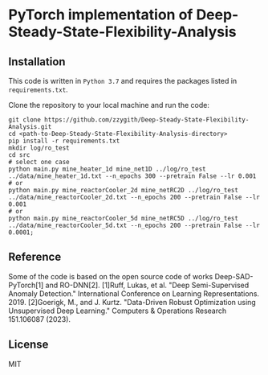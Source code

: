 # PyTorch implementation of Deep-Steady-State-Flexibility-Analysis

## Installation
This code is written in `Python 3.7` and requires the packages listed in `requirements.txt`.

Clone the repository to your local machine and run the code:
```
git clone https://github.com/zzygith/Deep-Steady-State-Flexibility-Analysis.git
cd <path-to-Deep-Steady-State-Flexibility-Analysis-directory>
pip install -r requirements.txt
mkdir log/ro_test
cd src
# select one case
python main.py mine_heater_1d mine_net1D ../log/ro_test ../data/mine_heater_1d.txt --n_epochs 300 --pretrain False --lr 0.001
# or
python main.py mine_reactorCooler_2d mine_netRC2D ../log/ro_test ../data/mine_reactorCooler_2d.txt --n_epochs 200 --pretrain False --lr 0.001
# or
python main.py mine_reactorCooler_5d mine_netRC5D ../log/ro_test ../data/mine_reactorCooler_5d.txt --n_epochs 200 --pretrain False --lr 0.0001;
```

## Reference
Some of the code is based on the open source code of works Deep-SAD-PyTorch[1] and RO-DNN[2].
[1]Ruff, Lukas, et al. "Deep Semi-Supervised Anomaly Detection." International Conference on Learning Representations. 2019.
[2]Goerigk, M., and J. Kurtz. "Data-Driven Robust Optimization using Unsupervised Deep Learning." Computers & Operations Research 151.106087 (2023).

## License
MIT